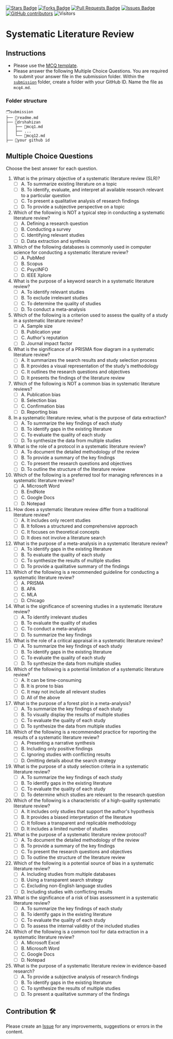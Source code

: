 <a href="https://github.com/drshahizan/research-design/stargazers"><img src="https://img.shields.io/github/stars/drshahizan/research-design" alt="Stars Badge"/></a>
<a href="https://github.com/drshahizan/research-design/network/members"><img src="https://img.shields.io/github/forks/drshahizan/research-design" alt="Forks Badge"/></a>
<a href="https://github.com/drshahizan/research-design/pulls"><img src="https://img.shields.io/github/issues-pr/drshahizan/research-design" alt="Pull Requests Badge"/></a>
<a href="https://github.com/drshahizan/research-design"><img src="https://img.shields.io/github/issues/drshahizan/research-design" alt="Issues Badge"/></a>
<a href="https://github.com/drshahizan/research-design/graphs/contributors"><img alt="GitHub contributors" src="https://img.shields.io/github/contributors/drshahizan/research-design?color=2b9348"></a>
![Visitors](https://api.visitorbadge.io/api/visitors?path=https%3A%2F%2Fgithub.com%2Fdrshahizan%2MCSD1043&labelColor=%23d9e3f0&countColor=%23697689&style=flat)

# Systematic Literature Review

## Instructions
- Please use the [MCQ template](temp_mcq.md).
- Please answer the following Multiple Choice Questions. You are required to submit your answer file in the submission folder. Within the [`submission`](submission/) folder, create a folder with your GitHub ID. Name the file as `mcq4.md`.

### Folder structure

```
🗂️submission
├── 📄readme.md
├── 📁drshahizan
│   ├── 📄mcq1.md
│   ├── ...
│   └── 📄mcq12.md
├── 📁your github id
```

## Multiple Choice Questions	
Choose the best answer for each question.

1. What is the primary objective of a systematic literature review (SLR)?
   - [ ] A. To summarize existing literature on a topic
   - [ ] B. To identify, evaluate, and interpret all available research relevant to a particular question
   - [ ] C. To present a qualitative analysis of research findings
   - [ ] D. To provide a subjective perspective on a topic

2. Which of the following is NOT a typical step in conducting a systematic literature review?
   - [ ] A. Defining a research question
   - [ ] B. Conducting a survey
   - [ ] C. Identifying relevant studies
   - [ ] D. Data extraction and synthesis

3. Which of the following databases is commonly used in computer science for conducting a systematic literature review?
   - [ ] A. PubMed
   - [ ] B. Scopus
   - [ ] C. PsycINFO
   - [ ] D. IEEE Xplore

4. What is the purpose of a keyword search in a systematic literature review?
   - [ ] A. To identify relevant studies
   - [ ] B. To exclude irrelevant studies
   - [ ] C. To determine the quality of studies
   - [ ] D. To conduct a meta-analysis

5. Which of the following is a criterion used to assess the quality of a study in a systematic literature review?
   - [ ] A. Sample size
   - [ ] B. Publication year
   - [ ] C. Author's reputation
   - [ ] D. Journal impact factor

6. What is the significance of a PRISMA flow diagram in a systematic literature review?
   - [ ] A. It summarizes the search results and study selection process
   - [ ] B. It provides a visual representation of the study's methodology
   - [ ] C. It outlines the research questions and objectives
   - [ ] D. It presents the findings of the literature review

7. Which of the following is NOT a common bias in systematic literature reviews?
   - [ ] A. Publication bias
   - [ ] B. Selection bias
   - [ ] C. Confirmation bias
   - [ ] D. Reporting bias

8. In a systematic literature review, what is the purpose of data extraction?
   - [ ] A. To summarize the key findings of each study
   - [ ] B. To identify gaps in the existing literature
   - [ ] C. To evaluate the quality of each study
   - [ ] D. To synthesize the data from multiple studies

9. What is the role of a protocol in a systematic literature review?
   - [ ] A. To document the detailed methodology of the review
   - [ ] B. To provide a summary of the key findings
   - [ ] C. To present the research questions and objectives
   - [ ] D. To outline the structure of the literature review

10. Which of the following is a preferred tool for managing references in a systematic literature review?
    - [ ] A. Microsoft Word
    - [ ] B. EndNote
    - [ ] C. Google Docs
    - [ ] D. Notepad

11. How does a systematic literature review differ from a traditional literature review?
    - [ ] A. It includes only recent studies
    - [ ] B. It follows a structured and comprehensive approach
    - [ ] C. It focuses on theoretical concepts
    - [ ] D. It does not involve a literature search

12. What is the purpose of a meta-analysis in a systematic literature review?
    - [ ] A. To identify gaps in the existing literature
    - [ ] B. To evaluate the quality of each study
    - [ ] C. To synthesize the results of multiple studies
    - [ ] D. To provide a qualitative summary of the findings

13. Which of the following is a recommended guideline for conducting a systematic literature review?
    - [ ] A. PRISMA
    - [ ] B. APA
    - [ ] C. MLA
    - [ ] D. Chicago

14. What is the significance of screening studies in a systematic literature review?
    - [ ] A. To identify irrelevant studies
    - [ ] B. To evaluate the quality of studies
    - [ ] C. To conduct a meta-analysis
    - [ ] D. To summarize the key findings

15. What is the role of a critical appraisal in a systematic literature review?
    - [ ] A. To summarize the key findings of each study
    - [ ] B. To identify gaps in the existing literature
    - [ ] C. To evaluate the quality of each study
    - [ ] D. To synthesize the data from multiple studies

16. Which of the following is a potential limitation of a systematic literature review?
    - [ ] A. It can be time-consuming
    - [ ] B. It is prone to bias
    - [ ] C. It may not include all relevant studies
    - [ ] D. All of the above

17. What is the purpose of a forest plot in a meta-analysis?
    - [ ] A. To summarize the key findings of each study
    - [ ] B. To visually display the results of multiple studies
    - [ ] C. To evaluate the quality of each study
    - [ ] D. To synthesize the data from multiple studies

18. Which of the following is a recommended practice for reporting the results of a systematic literature review?
    - [ ] A. Presenting a narrative synthesis
    - [ ] B. Including only positive findings
    - [ ] C. Ignoring studies with conflicting results
    - [ ] D. Omitting details about the search strategy

19. What is the purpose of a study selection criteria in a systematic literature review?
    - [ ] A. To summarize the key findings of each study
    - [ ] B. To identify gaps in the existing literature
    - [ ] C. To evaluate the quality of each study
    - [ ] D. To determine which studies are relevant to the research question

20. Which of the following is a characteristic of a high-quality systematic literature review?
    - [ ] A. It includes only studies that support the author's hypothesis
    - [ ] B. It provides a biased interpretation of the literature
    - [ ] C. It follows a transparent and replicable methodology
    - [ ] D. It includes a limited number of studies

21. What is the purpose of a systematic literature review protocol?
    - [ ] A. To document the detailed methodology of the review
    - [ ] B. To provide a summary of the key findings
    - [ ] C. To present the research questions and objectives
    - [ ] D. To outline the structure of the literature review

22. Which of the following is a potential source of bias in a systematic literature review?
    - [ ] A. Including studies from multiple databases
    - [ ] B. Using a transparent search strategy
    - [ ] C. Excluding non-English language studies
    - [ ] D. Including studies with conflicting results

23. What is the significance of a risk of bias assessment in a systematic literature review?
    - [ ] A. To summarize the key findings of each study
    - [ ] B. To identify gaps in the existing literature
    - [ ] C. To evaluate the quality of each study
    - [ ] D. To assess the internal validity of the included studies

24. Which of the following is a common tool for data extraction in a systematic literature review?
    - [ ] A. Microsoft Excel
    - [ ] B. Microsoft Word
    - [ ] C. Google Docs
    - [ ] D. Notepad

25. What is the purpose of a systematic literature review in evidence-based research?
    - [ ] A. To provide a subjective analysis of research findings
    - [ ] B. To identify gaps in the existing literature
    - [ ] C. To synthesize the results of multiple studies
    - [ ] D. To present a qualitative summary of the findings

## Contribution 🛠️
Please create an [Issue](https://github.com/drshahizan/research-design/issues) for any improvements, suggestions or errors in the content.


